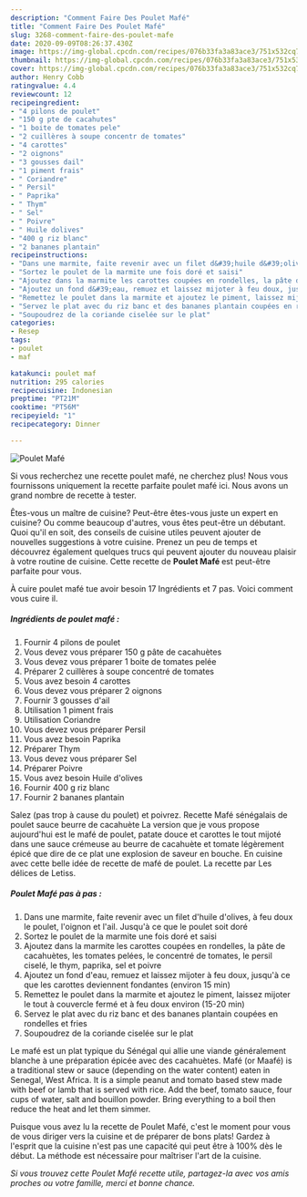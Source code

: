 ```yaml
---
description: "Comment Faire Des Poulet Mafé"
title: "Comment Faire Des Poulet Mafé"
slug: 3268-comment-faire-des-poulet-mafe
date: 2020-09-09T08:26:37.430Z
image: https://img-global.cpcdn.com/recipes/076b33fa3a83ace3/751x532cq70/poulet-mafe-photo-principale-de-la-recette.jpg
thumbnail: https://img-global.cpcdn.com/recipes/076b33fa3a83ace3/751x532cq70/poulet-mafe-photo-principale-de-la-recette.jpg
cover: https://img-global.cpcdn.com/recipes/076b33fa3a83ace3/751x532cq70/poulet-mafe-photo-principale-de-la-recette.jpg
author: Henry Cobb
ratingvalue: 4.4
reviewcount: 12
recipeingredient:
- "4 pilons de poulet"
- "150 g pte de cacahutes"
- "1 boite de tomates pele"
- "2 cuillères à soupe concentr de tomates"
- "4 carottes"
- "2 oignons"
- "3 gousses dail"
- "1 piment frais"
- " Coriandre"
- " Persil"
- " Paprika"
- " Thym"
- " Sel"
- " Poivre"
- " Huile dolives"
- "400 g riz blanc"
- "2 bananes plantain"
recipeinstructions:
- "Dans une marmite, faite revenir avec un filet d&#39;huile d&#39;olives, à feu doux le poulet, l&#39;oignon et l&#39;ail. Jusqu&#39;à ce que le poulet soit doré"
- "Sortez le poulet de la marmite une fois doré et saisi"
- "Ajoutez dans la marmite les carottes coupées en rondelles, la pâte de cacahuètes, les tomates pelées, le concentré de tomates, le persil ciselé, le thym, paprika, sel et poivre"
- "Ajoutez un fond d&#39;eau, remuez et laissez mijoter à feu doux, jusqu&#39;à ce que les carottes deviennent fondantes (environ 15 min)"
- "Remettez le poulet dans la marmite et ajoutez le piment, laissez mijoter le tout à couvercle fermé et à feu doux environ (15-20 min)"
- "Servez le plat avec du riz banc et des bananes plantain coupées en rondelles et fries"
- "Soupoudrez de la coriande ciselée sur le plat"
categories:
- Resep
tags:
- poulet
- maf

katakunci: poulet maf 
nutrition: 295 calories
recipecuisine: Indonesian
preptime: "PT21M"
cooktime: "PT56M"
recipeyield: "1"
recipecategory: Dinner

---
```



![Poulet Mafé](https://img-global.cpcdn.com/recipes/076b33fa3a83ace3/751x532cq70/poulet-mafe-photo-principale-de-la-recette.jpg)

Si vous recherchez une recette poulet mafé, ne cherchez plus! Nous vous fournissons uniquement la recette parfaite poulet mafé ici. Nous avons un grand nombre de recette à tester.

Êtes-vous un maître de cuisine? Peut-être êtes-vous juste un expert en cuisine? Ou comme beaucoup d'autres, vous êtes peut-être un débutant. Quoi qu'il en soit, des conseils de cuisine utiles peuvent ajouter de nouvelles suggestions à votre cuisine. Prenez un peu de temps et découvrez également quelques trucs qui peuvent ajouter du nouveau plaisir à votre routine de cuisine. Cette recette de <strong> Poulet Mafé </strong> est peut-être parfaite pour vous.

<!--inarticleads1-->

À cuire poulet mafé tue avoir besoin 17 Ingrédients et 7 pas. Voici comment vous cuire il.

##### Ingrédients de poulet mafé :

1. Fournir 4 pilons de poulet
1. Vous devez vous préparer 150 g pâte de cacahuètes
1. Vous devez vous préparer 1 boite de tomates pelée
1. Préparer 2 cuillères à soupe concentré de tomates
1. Vous avez besoin 4 carottes
1. Vous devez vous préparer 2 oignons
1. Fournir 3 gousses d&#39;ail
1. Utilisation 1 piment frais
1. Utilisation  Coriandre
1. Vous devez vous préparer  Persil
1. Vous avez besoin  Paprika
1. Préparer  Thym
1. Vous devez vous préparer  Sel
1. Préparer  Poivre
1. Vous avez besoin  Huile d&#39;olives
1. Fournir 400 g riz blanc
1. Fournir 2 bananes plantain


Salez (pas trop à cause du poulet) et poivrez. Recette Mafé sénégalais de poulet sauce beurre de cacahuète La version que je vous propose aujourd&#39;hui est le mafé de poulet, patate douce et carottes le tout mijoté dans une sauce crémeuse au beurre de cacahuète et tomate légèrement épicé que dire de ce plat une explosion de saveur en bouche. En cuisine avec cette belle idée de recette de mafé de poulet. La recette par Les délices de Letiss. 

<!--inarticleads2-->

##### Poulet Mafé pas à pas :

1. Dans une marmite, faite revenir avec un filet d&#39;huile d&#39;olives, à feu doux le poulet, l&#39;oignon et l&#39;ail. Jusqu&#39;à ce que le poulet soit doré
1. Sortez le poulet de la marmite une fois doré et saisi
1. Ajoutez dans la marmite les carottes coupées en rondelles, la pâte de cacahuètes, les tomates pelées, le concentré de tomates, le persil ciselé, le thym, paprika, sel et poivre
1. Ajoutez un fond d&#39;eau, remuez et laissez mijoter à feu doux, jusqu&#39;à ce que les carottes deviennent fondantes (environ 15 min)
1. Remettez le poulet dans la marmite et ajoutez le piment, laissez mijoter le tout à couvercle fermé et à feu doux environ (15-20 min)
1. Servez le plat avec du riz banc et des bananes plantain coupées en rondelles et fries
1. Soupoudrez de la coriande ciselée sur le plat


Le mafé est un plat typique du Sénégal qui allie une viande généralement blanche à une préparation épicée avec des cacahuètes. Mafé (or Maafé) is a traditional stew or sauce (depending on the water content) eaten in Senegal, West Africa. It is a simple peanut and tomato based stew made with beef or lamb that is served with rice. Add the beef, tomato sauce, four cups of water, salt and bouillon powder. Bring everything to a boil then reduce the heat and let them simmer. 

<!--inarticleads1-->

<p>
Puisque vous avez lu la recette de Poulet Mafé, c'est le moment pour vous de vous diriger vers la cuisine et de préparer de bons plats! Gardez à l'esprit que la cuisine n'est pas une capacité qui peut être à 100% dès le début. La méthode est nécessaire pour maîtriser l'art de la cuisine.
</p>

<p>
<i>Si vous trouvez cette Poulet Mafé recette utile, partagez-la avec vos amis proches ou votre famille, merci et bonne chance.</i>
</p>
